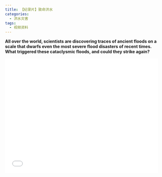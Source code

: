 ```yaml
---
title: 【纪录片】致命洪水
categories:
  - 洪水灾害
tags:
  - 视频资料
---
```

**All over the world, scientists are discovering traces of ancient floods on a scale that dwarfs even the most severe flood disasters of recent times. What triggered these cataclysmic floods, and could they strike again?**

<div style="position:relative; padding-bottom:75%; width:100%; height:0">
    <iframe src="//player.bilibili.com/player.html?aid=16194999&bvid=BV1Vx411772m&cid=26432832&page=1" scrolling="no" border="0" frameborder="no" framespacing="0" allowfullscreen="true" style="position:absolute; height: 100%; width: 100%;"></iframe>
</div>